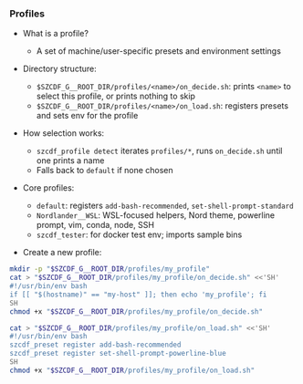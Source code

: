 ### Profiles

- What is a profile?
  - A set of machine/user-specific presets and environment settings

- Directory structure:
  - `$SZCDF_G__ROOT_DIR/profiles/<name>/on_decide.sh`: prints `<name>` to select this profile, or prints nothing to skip
  - `$SZCDF_G__ROOT_DIR/profiles/<name>/on_load.sh`: registers presets and sets env for the profile

- How selection works:
  - `szcdf_profile detect` iterates `profiles/*`, runs `on_decide.sh` until one prints a name
  - Falls back to `default` if none chosen

- Core profiles:
  - `default`: registers `add-bash-recommended`, `set-shell-prompt-standard`
  - `Nordlander__WSL`: WSL-focused helpers, Nord theme, powerline prompt, vim, conda, node, SSH
  - `szcdf_tester`: for docker test env; imports sample bins

- Create a new profile:
```bash
mkdir -p "$SZCDF_G__ROOT_DIR/profiles/my_profile"
cat > "$SZCDF_G__ROOT_DIR/profiles/my_profile/on_decide.sh" <<'SH'
#!/usr/bin/env bash
if [[ "$(hostname)" == "my-host" ]]; then echo 'my_profile'; fi
SH
chmod +x "$SZCDF_G__ROOT_DIR/profiles/my_profile/on_decide.sh"

cat > "$SZCDF_G__ROOT_DIR/profiles/my_profile/on_load.sh" <<'SH'
#!/usr/bin/env bash
szcdf_preset register add-bash-recommended
szcdf_preset register set-shell-prompt-powerline-blue
SH
chmod +x "$SZCDF_G__ROOT_DIR/profiles/my_profile/on_load.sh"
```